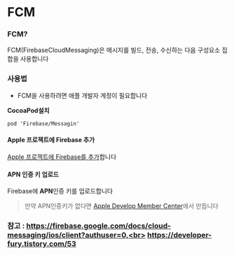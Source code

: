 # FCM

### FCM?

FCM(FirebaseCloudMessaging)은 메시지를 빌드, 전송, 수신하는 다음 구성요소 집합을 사용합니다

### 사용법

* FCM을 사용하려면 애플 개발자 계정이 필요합니다

**CocoaPod설치**
```
pod 'Firebase/Messagin'
```
#### Apple 프로젝트에 Firebase 추가
<a href="https://firebase.google.com/docs/ios/setup?authuser=0">Apple 프로젝트에 Firebase를 추가</a>합니다

#### APN 인증 키 업로드

Firebase에 **APN**인증 키를 업로드합니다 
> 만약 APN인증키가 없다면 <a href="https://developer.apple.com/membercenter/index.action">Apple Develop Member Center</a>에서 만듭니다

### 참고 : https://firebase.google.com/docs/cloud-messaging/ios/client?authuser=0,<br> https://developer-fury.tistory.com/53
